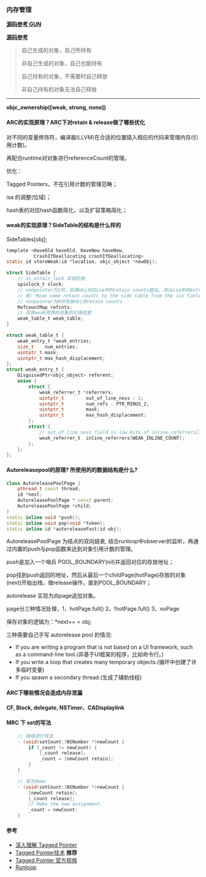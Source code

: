 ### 内存管理
**[源码参考 GUN](https://github.com/gnustep/libs-base/tree/master)**

**[源码参考](https://github.com/RetVal/objc-runtime)**

> 自己生成的对象，自己所持有
> 
> 非自己生成的对象，自己也能持有
> 
> 自己持有的对象，不需要时自己释放
> 
> 非自己持有的对象无法自己释放

---
**objc_ownership([weak, strong, none])**
#### ARC的实现原理？ARC下对retain & release做了哪些优化
对不同的变量修饰符，编译器(LLVM)在合适的位置插入相应的代码来管理内存(引用计数)。

再配合runtime对对象进行referenceCount的管理。

优化：

Tagged Pointers，不在引用计数的管理范畴；

isa 的调整(位域)；

hash表的对应hash函数简化，以及扩容策略简化；

#### weak的实现原理？SideTable的结构是什么样的
SideTables[obj];
``` C
template <HaveOld haveOld, HaveNew haveNew,
          CrashIfDeallocating crashIfDeallocating>
static id storeWeak(id *location, objc_object *newObj);

struct SideTable {
    // os_unfair_lock 实现的锁
    spinlock_t slock;
    // nonpointer为1时，如果obj对应isa中的retain counts超出, 则从isa中的extra_rc中取出一部分到refcnts.
    // 即: Move some retain counts to the side table from the isa field.
    // nonpointer为0时存放obj的retain counts
    RefcountMap refcnts;
    // 存放weak修饰的对象的引用信息
    weak_table_t weak_table;
}

struct weak_table_t {
    weak_entry_t *weak_entries;
    size_t    num_entries;
    uintptr_t mask;
    uintptr_t max_hash_displacement;
};
struct weak_entry_t {
    DisguisedPtr<objc_object> referent;
    union {
        struct {
            weak_referrer_t *referrers;
            uintptr_t        out_of_line_ness : 2;
            uintptr_t        num_refs : PTR_MINUS_2;
            uintptr_t        mask;
            uintptr_t        max_hash_displacement;
        };
        struct {
            // out_of_line_ness field is low bits of inline_referrers[1]
            weak_referrer_t  inline_referrers[WEAK_INLINE_COUNT];
        };
    };
};
```

#### Autoreleasepool的原理? 所使用的的数据结构是什么?
``` C++
class AutoreleasePoolPage {
    pthread_t const thread;
    id *next;
    AutoreleasePoolPage * const parent;
    AutoreleasePoolPage *child;
}
static inline void *push();
static inline void pop(void *token);
static inline id *autoreleaseFast(id obj);
```
AutoreleasePoolPage 为结点的双向链表, 结合runloop中observer的监听，再通过内置的push与pop函数来达到对象引用计数的管理。

push是加入一个哨兵 POOL_BOUNDARY(nil)并返回对应的存放地址；

pop找到push返回的地址，然后从最后一个childPage(hotPage)存放的对象(next)开始出栈，做release操作，直到POOL_BOUNDARY；

autorelease 实现为向page追加对象。

page分三种情况处理，1、hotPage.full() 2、!hotPage.full() 3、noPage

保存对象的逻辑为：*next++ = obj;

三种需要自己手写 autorelease pool 的情况:
- If you are writing a program that is not based on a UI framework, such as a command-line tool.(非基于UI框架的程序，比如命令行。)
- If you write a loop that creates many temporary objects.(循环中创建了许多临时变量)
- If you spawn a secondary thread.(生成了辅助线程)

#### ARC下哪些情况会造成内存泄漏
**CF, Block, delegate, NSTimer、CADisplaylink**

#### MRC 下 set的写法
``` C
    // 网络流行写法
    - (void)setCount:(NSNumber *)newCount {
        if (_count != newCount) {
            [_count release];
            _count = [newCount retain];
        }
    }

    // 官方demo
    - (void)setCount:(NSNumber *)newCount {
        [newCount retain];
        [_count release];
        // Make the new assignment.
        _count = newCount;
    }

```

#### 参考
- [深入理解 Tagged Pointer](https://www.infoq.cn/article/deep-understanding-of-tagged-pointer/)
- [Tagged Pointer技术](https://www.mikeash.com/pyblog/friday-qa-2012-07-27-lets-build-tagged-pointers.html) **推荐**
- [Tagged Pointer 官方视频](https://developer.apple.com/videos/play/wwdc2013/404/)
- [Runloop](/Answers/Runloop.md)